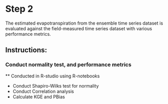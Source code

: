# Step 2

The estimated evapotranspiration from the ensemble time series dataset is evaluated against the field-measured time series dataset with various performance metrics.

## Instructions:
### Conduct normality test, and performance metrics
** Conducted in R-studio using R-notebooks
- Conduct Shapiro-Wilks test for normality
- Conduct Correlation analysis 
- Calculate KGE and PBias
